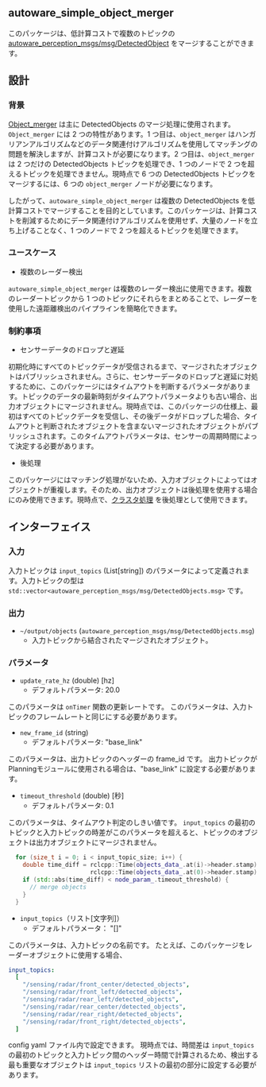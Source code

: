 ## autoware_simple_object_merger

このパッケージは、低計算コストで複数のトピックの [autoware_perception_msgs/msg/DetectedObject](https://github.com/autowarefoundation/autoware_msgs/tree/main/autoware_perception_msgs/msg/DetectedObject.msg) をマージすることができます。

## 設計

### 背景

[Object_merger](https://github.com/autowarefoundation/autoware.universe/tree/main/perception/object_merger) は主に DetectedObjects のマージ処理に使用されます。`Object_merger` には 2 つの特性があります。1 つ目は、`object_merger` はハンガリアンアルゴリズムなどのデータ関連付けアルゴリズムを使用してマッチングの問題を解決しますが、計算コストが必要になります。2 つ目は、`object_merger` は 2 つだけの DetectedObjects トピックを処理でき、1 つのノードで 2 つを超えるトピックを処理できません。現時点で 6 つの DetectedObjects トピックをマージするには、6 つの `object_merger` ノードが必要になります。

したがって、`autoware_simple_object_merger` は複数の DetectedObjects を低計算コストでマージすることを目的としています。このパッケージは、計算コストを削減するためにデータ関連付けアルゴリズムを使用せず、大量のノードを立ち上げることなく、1 つのノードで 2 つを超えるトピックを処理できます。

### ユースケース

- 複数のレーダー検出

`autoware_simple_object_merger` は複数のレーダー検出に使用できます。複数のレーダートピックから 1 つのトピックにそれらをまとめることで、レーダーを使用した遠距離検出のパイプラインを簡略化できます。

### 制約事項

- センサーデータのドロップと遅延

初期化時にすべてのトピックデータが受信されるまで、マージされたオブジェクトはパブリッシュされません。さらに、センサーデータのドロップと遅延に対処するために、このパッケージにはタイムアウトを判断するパラメータがあります。トピックのデータの最新時刻がタイムアウトパラメータよりも古い場合、出力オブジェクトにマージされません。現時点では、このパッケージの仕様上、最初はすべてのトピックデータを受信し、その後データがドロップした場合、タイムアウトと判断されたオブジェクトを含まないマージされたオブジェクトがパブリッシュされます。このタイムアウトパラメータは、センサーの周期時間によって決定する必要があります。

- 後処理

このパッケージにはマッチング処理がないため、入力オブジェクトによってはオブジェクトが重複します。そのため、出力オブジェクトは後処理を使用する場合にのみ使用できます。現時点で、[クラスタ処理](https://github.com/autowarefoundation/autoware.universe/tree/main/perception/autoware_radar_object_clustering) を後処理として使用できます。

## インターフェイス

### 入力

入力トピックは `input_topics` (List[string]) のパラメータによって定義されます。入力トピックの型は `std::vector<autoware_perception_msgs/msg/DetectedObjects.msg>` です。

### 出力

- `~/output/objects` (`autoware_perception_msgs/msg/DetectedObjects.msg`)
  - 入力トピックから結合されたマージされたオブジェクト。

### パラメータ

- `update_rate_hz` (double) [hz]
  - デフォルトパラメータ: 20.0

このパラメータは `onTimer` 関数の更新レートです。
このパラメータは、入力トピックのフレームレートと同じにする必要があります。

- `new_frame_id` (string)
  - デフォルトパラメータ: "base_link"

このパラメータは、出力トピックのヘッダーの frame_id です。
出力トピックが Planningモジュールに使用される場合は、"base_link" に設定する必要があります。

- `timeout_threshold` (double) [秒]
  - デフォルトパラメータ: 0.1

このパラメータは、タイムアウト判定のしきい値です。
`input_topics` の最初のトピックと入力トピックの時差がこのパラメータを超えると、トピックのオブジェクトは出力オブジェクトにマージされません。


```cpp
  for (size_t i = 0; i < input_topic_size; i++) {
    double time_diff = rclcpp::Time(objects_data_.at(i)->header.stamp).seconds() -
                       rclcpp::Time(objects_data_.at(0)->header.stamp).seconds();
    if (std::abs(time_diff) < node_param_.timeout_threshold) {
      // merge objects
    }
  }
```

- `input_topics`（リスト[文字列]）
  - デフォルトパラメータ： "[]"

このパラメータは、入力トピックの名前です。
たとえば、このパッケージをレーダーオブジェクトに使用する場合、


```yaml
input_topics:
  [
    "/sensing/radar/front_center/detected_objects",
    "/sensing/radar/front_left/detected_objects",
    "/sensing/radar/rear_left/detected_objects",
    "/sensing/radar/rear_center/detected_objects",
    "/sensing/radar/rear_right/detected_objects",
    "/sensing/radar/front_right/detected_objects",
  ]
```

config yaml ファイル内で設定できます。
現時点では、時間差は `input_topics` の最初のトピックと入力トピック間のヘッダー時間で計算されるため、検出する最も重要なオブジェクトは `input_topics` リストの最初の部分に設定する必要があります。

